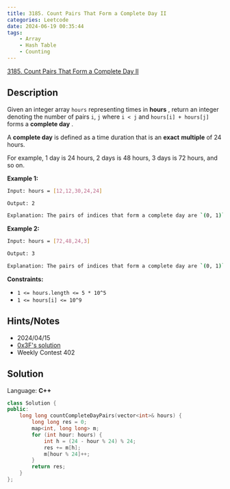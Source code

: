 ```yaml
---
title: 3185. Count Pairs That Form a Complete Day II
categories: Leetcode
date: 2024-06-19 00:35:44
tags:
    - Array
    - Hash Table
    - Counting
---
```


[3185. Count Pairs That Form a Complete Day II](https://leetcode.com/problems/count-pairs-that-form-a-complete-day-ii/description/)

## Description

Given an integer array `hours` representing times in **hours** , return an integer denoting the number of pairs `i`, `j` where `i < j` and `hours[i] + hours[j]` forms a **complete day** .

A **complete day**  is defined as a time duration that is an **exact**  **multiple**  of 24 hours.

For example, 1 day is 24 hours, 2 days is 48 hours, 3 days is 72 hours, and so on.

**Example 1:**

```bash
Input: hours = [12,12,30,24,24]

Output: 2

Explanation: The pairs of indices that form a complete day are `(0, 1)` and `(3, 4)`.
```

**Example 2:**

```bash
Input: hours = [72,48,24,3]

Output: 3

Explanation: The pairs of indices that form a complete day are `(0, 1)`, `(0, 2)`, and `(1, 2)`.
```

**Constraints:**

- `1 <= hours.length <= 5 * 10^5`
- `1 <= hours[i] <= 10^9`

## Hints/Notes

- 2024/04/15
- [0x3F's solution](https://leetcode.cn/problems/count-pairs-that-form-a-complete-day-ii/solution/tao-lu-mei-ju-you-wei-hu-zuo-pythonjavac-3vhv/)
- Weekly Contest 402

## Solution

Language: **C++**

```C++
class Solution {
public:
    long long countCompleteDayPairs(vector<int>& hours) {
        long long res = 0;
        map<int, long long> m;
        for (int hour: hours) {
            int h = (24 - hour % 24) % 24;
            res += m[h];
            m[hour % 24]++;
        }
        return res;
    }
};
```
